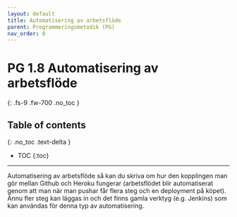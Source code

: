 ```yaml
---
layout: default
title: Automatisering av arbetsflöde
parent: Programmeringsmetodik (PG)
nav_order: 8
---
```


# PG 1.8 Automatisering av arbetsflöde
{: .fs-9 .fw-700 .no_toc }

## Table of contents
{: .no_toc .text-delta }

- TOC
{:toc}

---

Automatisering av arbetsflöde så kan du skriva om hur den kopplingen man gör mellan Github och 
Heroku fungerar (arbetsflödet blir automatiserat genom att man när man pushar får flera steg och en
deployment på köpet). Ännu fler steg kan läggas in och det finns gamla verktyg (e.g. Jenkins) som 
kan användas för denna typ av automatisering. 